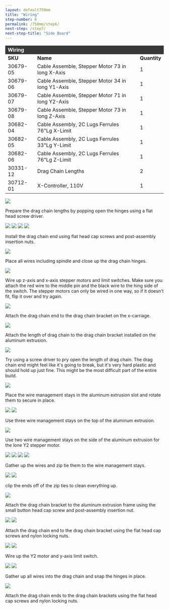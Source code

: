 ```yaml
---
layout: default750mm
title: "Wiring"
step-number: 6
permalink: /750mm/step6/
next-step: /step7/
next-step-title: "Side Board"
---
```

<table>
<tr><td style="color:#fff;background: #383838;" colspan="3"><b>Wiring
</b></td></tr>
	<tr>
		<td><b>SKU</b></td>
		<td><b>Name</b></td>
		<td><b>Quantity</b></td>
	</tr>
	<tr>
		<td>
30679-05</td>
		<td>Cable Assemble, Stepper Motor 73 in long X-Axis</td>
		<td>1</td>
	</tr>
	<tr>
		<td>
30679-06</td>
		<td>Cable Assemble, Stepper Motor 34 in long Y1-Axis</td>
		<td>1</td>
	</tr>
	<tr>
		<td>
30679-07</td>
		<td>Cable Assemble, Stepper Motor 71 in long Y2-Axis</td>
		<td>1</td>
	</tr>
	<tr>
		<td>
30679-08</td>
		<td>Cable Assemble, Stepper Motor 73 in long Z-Axis</td>
		<td>1</td>
	</tr>
	<tr>
		<td>
30682-04</td>
		<td>Cable Assembly, 2C Lugs Ferrules 76"Lg X-Limit</td>
		<td>1</td>
	</tr>
	<tr>
		<td>
30682-05</td>
		<td>Cable Assembly, 2C Lugs Ferrules 33"Lg Y-Limit</td>
		<td>1</td>
	</tr>
	<tr>
		<td>
30682-06</td>
		<td>Cable Assembly, 2C Lugs Ferrules 76"Lg Z-Limit</td>
		<td>1</td>
	</tr>
	<tr>
		<td>
30331-12</td>
		<td>Drag Chain Lengths</td>
		<td>2</td>
	</tr>
	<tr>
		<td>
30712-01</td>
		<td>X-Controller, 110V</td>
		<td>1</td>
	</tr>
</table>

<img src="photo/jpfs_DSC2806.jpg">
<p>Prepare the drag chain lengths by popping open the hinges using a flat head screw driver.</p>
<img src="photo/jpfs_DSC2812.jpg">
<img src="photo/jpfs_DSC2834.jpg">
<img src="photo/P4220499jpg04.jpg">
<img src="photo/jpfs_DSC2837.jpg">
<p>Install the drag chain end using flat head cap screws and post-assembly insertion nuts.</p>
<img src="photo/jpfs_DSC2873.jpg">
<p>Place all wires including spindle and close up the drag chain hinges.</p>
<img src="photo/jpfs_DSC2883.jpg">
<p>Wire up z-axis and x-axis stepper motors and limit switches.  Make sure you attach the red wire to the middle pin and the black wire to the hing side of the switch.  The stepper motors can only be wired in one way, so if it doesn't fit, flip it over and try again.</p>
<img src="photo/P4220500jpg05.jpg">
<p>Attach the drag chain end to the drag chain bracket on the x-carriage.</p>
<img src="photo/P4220503jpg08.jpg">
<p>Attach the length of drag chain to the drag chain bracket installed on the aluminum extrusion.</p>
<img src="photo/jpfs_DSC2902.jpg">
<p>Try using a screw driver to pry open the length of drag chain.  The drag chain end might feel like it's going to break, but it's very hard plastic and should hold up just fine.  This might be the most difficult part of the entire build.</p>
<img src="photo/jpfs_DSC2916.jpg">
<p>Place the wire management stays in the aluminum extrusion slot and rotate them to secure in place.</p>
<img src="photo/jpfs_DSC2918.jpg">
<img src="photo/P4220504jpg09.jpg">
<p>Use three wire management stays on the top of the aluminum extrusion.</p>
<img src="photo/P4220505jpg10.jpg">
<p>Use two wire management stays on the side of the aluminum extrusion for the lone Y2 stepper motor.</p>
<img src="photo/P4220509jpg14.jpg">
<img src="photo/P4220510jpg15.jpg">
<img src="photo/P4220511jpg16.jpg">
<img src="photo/P4220514jpg19.jpg">
<p>Gather up the wires and zip tie them to the wire management stays.</p>
<img src="photo/P4220519jpg24.jpg">
<img src="photo/P4220521jpg26.jpg">
<p>clip the ends off of the zip ties to clean everything up.</p>
<img src="photo/jpfs_DSC2822.jpg">
<p>Attach the drag chain bracket to the aluminum extrusion frame using the small button head cap screw and post-assembly insertion nut.</p>
<img src="photo/jpfs_DSC2924.jpg">
<img src="photo/jpfs_DSC2926.jpg">
<p>Attach the drag chain end to the drag chain bracket using the flat head cap screws and nylon locking nuts.</p>
<img src="photo/jpfs_DSC2927.jpg">
<img src="photo/P4220523jpg28.jpg">
<p>Wire up the Y2 motor and y-axis limit switch.</p>
<img src="photo/P4220527jpg32.jpg">
<img src="photo/P4220530jpg35.jpg">
<p>Gather up all wires into the drag chain and snap the hinges in place.</p>
<img src="photo/P4220536jpg41.jpg">
<p>Attach the drag chain ends to the drag chain brackets using the flat head cap screws and nylon locking nuts.</p>
